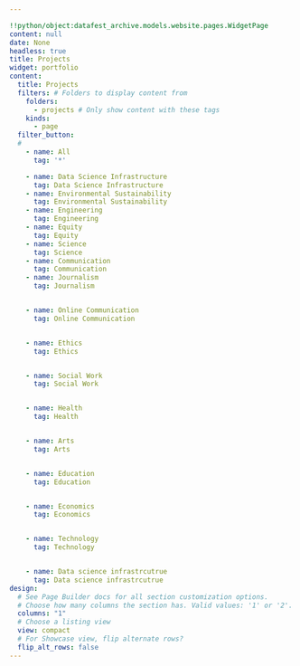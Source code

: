 ```yaml
---

!!python/object:datafest_archive.models.website.pages.WidgetPage
content: null
date: None
headless: true
title: Projects
widget: portfolio
content:
  title: Projects
  filters: # Folders to display content from
    folders:
      - projects # Only show content with these tags
    kinds:
      - page
  filter_button:
  #
    - name: All
      tag: '*'

    - name: Data Science Infrastructure
      tag: Data Science Infrastructure
    - name: Environmental Sustainability
      tag: Environmental Sustainability
    - name: Engineering
      tag: Engineering
    - name: Equity
      tag: Equity
    - name: Science
      tag: Science
    - name: Communication
      tag: Communication
    - name: Journalism
      tag: Journalism


    - name: Online Communication
      tag: Online Communication


    - name: Ethics
      tag: Ethics


    - name: Social Work
      tag: Social Work


    - name: Health
      tag: Health


    - name: Arts
      tag: Arts


    - name: Education
      tag: Education


    - name: Economics
      tag: Economics


    - name: Technology
      tag: Technology


    - name: Data science infrastrcutrue
      tag: Data science infrastrcutrue
design:
  # See Page Builder docs for all section customization options.
  # Choose how many columns the section has. Valid values: '1' or '2'.
  columns: "1"
  # Choose a listing view
  view: compact
  # For Showcase view, flip alternate rows?
  flip_alt_rows: false
---
```

